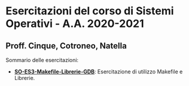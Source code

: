 # Esercitazioni del corso di Sistemi Operativi - A.A. 2020-2021
## Proff. Cinque, Cotroneo, Natella

Sommario delle esercitazioni:

- [**SO-ES3-Makefile-Librerie-GDB**](https://github.com/SO-unina/esercitazioni/SO-ES3-Makefile-Librerie-GDB): Esercitazione di utilizzo Makefile e Librerie.
